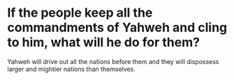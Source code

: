 # If the people keep all the commandments of Yahweh and cling to him, what will he do for them?

Yahweh will drive out all the nations before them and they will dispossess larger and mightier nations than themselves.

